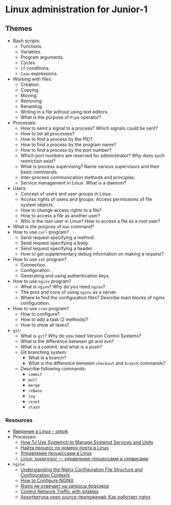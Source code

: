 # Linux administration for Junior-1

## Themes

* Bash scripts:
  * Functions.
  * Variables.
  * Program arguments.
  * Cycles.
  * `If` conditions.
  * `Case` expressions.
* Working with files:
  * Creation.
  * Copying.
  * Moving.
  * Removing.
  * Renaming.
  * Writing in a file without using text editors.
  * What is the purpose of `Pipe` operator?
* Processes:
  * How to send a signal to a process? Which signals could be sent?
  * How to list all processes?
  * How to find a process by the PID?
  * How to find a process by the program name?
  * How to find a process by the port number?
  * Which port numbers are reserved for administrator? Why does such restriction exist?
  * What is process supervising? Name various supervisors and their basic commands.
  * Inter-process communication methods and principles.
  * Service management in Linux. What is a daemon?
* Users:
  * Concept of users and user groups in Linux.
  * Access rights of users and groups. Access permissions of file system objects.
  * How to change access rights to a file?
  * How to access a file as another user?
  * Who is the root user in Linux? How to access a file as a root user?
* What is the purpose of `man` command?
* How to use `curl` program?
  * Send request specifying a method.
  * Send request specifying a body.
  * Send request specifying a header.
  * How to get supplementary debug information on making a request?
* How to use `ssh` program?
  * Connection.
  * Configuration.
  * Generating and using authentication keys.
* How to use `nginx` program?
  * What is `nginx`? Why do you need `nginx`?
  * The pros and cons of using `nginx` as a server.
  * Where to find the configuration files? Describe main blocks of nginx configuration.
* How to use `cron` program?
  * How to configure?
  * How to add a task (2 methods)?
  * How to show all tasks?
* `git`:
  * What is `git`? Why do you need Version Control Systems?
  * What is the difference between git and svn?
  * What is a commit, and what is a push?
  * Git branching system:
    * What is a branch?
    * What is the difference between `checkout` and `branch` commands?
  * Describe following commands:
    * `commit`
    * `pull`
    * `merge`
    * `rebase`
    * `log`
    * `reset`
    * `stash`

### Resources

* [Введение в Linux - stepik](https://stepik.org/course/73/)
* Processes:
  * [How To Use Systemctl to Manage Systemd Services and Units](https://www.digitalocean.com/community/tutorials/how-to-use-systemctl-to-manage-systemd-services-and-units)
  * [Найти процесс по номеру порта в Linux](https://rav.pw/linux-get-process-by-port/)
  * [Управление процессами в Linux](http://www.opennet.ru/docs/RUS/lnx_process/process2.html)
  * [Linux: supervisor — управление процессами и сервисами](https://rtfm.co.ua/linux-supervisor-upravlenie-processami-i-servisami/)
* `nginx`:
  * [Understanding the Nginx Configuration File Structure and Configuration Contexts](https://www.digitalocean.com/community/tutorials/understanding-the-nginx-configuration-file-structure-and-configuration-contexts)
  * [How to Configure NGINX](https://www.linode.com/docs/web-servers/nginx/how-to-configure-nginx/)
  * [Nginx не отвечает на запросы браузера](https://www.linux.org.ru/forum/admin/10966655)
  * [Control Network Traffic with iptables](https://www.linode.com/docs/security/firewalls/control-network-traffic-with-iptables/)
  * [Архитектура open source-приложений: Как работает nginx](https://habr.com/ru/company/latera/blog/273283/)